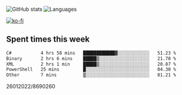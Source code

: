 ![GitHub stats](https://github-readme-stats.vercel.app/api?username=emipa606&theme=github_dark&show_icons=true) 
![Languages](https://github-readme-stats.vercel.app/api/top-langs/?username=emipa606&theme=github_dark&layout=compact)

[![ko-fi](https://ko-fi.com/img/githubbutton_sm.svg)](https://ko-fi.com/G2G55DDYD)

## Spent times this week
<!--START_SECTION:waka-->

```txt
C#           4 hrs 58 mins   ████████████▓░░░░░░░░░░░░   51.23 %
Binary       2 hrs 6 mins    █████▒░░░░░░░░░░░░░░░░░░░   21.70 %
XML          2 hrs 1 min     █████▒░░░░░░░░░░░░░░░░░░░   20.87 %
PowerShell   25 mins         █░░░░░░░░░░░░░░░░░░░░░░░░   04.30 %
Other        7 mins          ▒░░░░░░░░░░░░░░░░░░░░░░░░   01.21 %
```

<!--END_SECTION:waka-->


26012022/8690260
